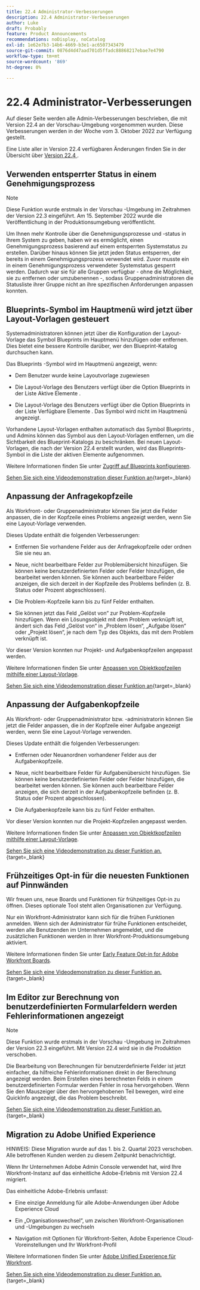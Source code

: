 ```yaml
---
title: 22.4 Administrator-Verbesserungen
description: 22.4 Administrator-Verbesserungen
author: Luke
draft: Probably
feature: Product Announcements
recommendations: noDisplay, noCatalog
exl-id: 1e62e7b3-14b6-4669-b3e1-ac6507343479
source-git-commit: 0876d4d47aad701d5ffadc88868217ebae7e4790
workflow-type: tm+mt
source-wordcount: '869'
ht-degree: 0%

---
```


# 22.4 Administrator-Verbesserungen

Auf dieser Seite werden alle Admin-Verbesserungen beschrieben, die mit Version 22.4 an der Vorschau-Umgebung vorgenommen wurden. Diese Verbesserungen werden in der Woche vom 3. Oktober 2022 zur Verfügung gestellt.

Eine Liste aller in Version 22.4 verfügbaren Änderungen finden Sie in der Übersicht über [&#x200B; Version 22.4 &#x200B;](/help/quicksilver/product-announcements/product-releases/22.4-release-activity/22-4-release-overview.md).

## Verwenden entsperrter Status in einem Genehmigungsprozess

>[!NOTE]
>
>Diese Funktion wurde erstmals in der Vorschau -Umgebung im Zeitrahmen der Version 22.3 eingeführt. Am 15. September 2022 wurde die Veröffentlichung in der Produktionsumgebung veröffentlicht.

Um Ihnen mehr Kontrolle über die Genehmigungsprozesse und -status in Ihrem System zu geben, haben wir es ermöglicht, einen Genehmigungsprozess basierend auf einem entsperrten Systemstatus zu erstellen. Darüber hinaus können Sie jetzt jeden Status entsperren, der bereits in einem Genehmigungsprozess verwendet wird. Zuvor musste ein in einem Genehmigungsprozess verwendeter Systemstatus gesperrt werden. Dadurch war sie für alle Gruppen verfügbar - ohne die Möglichkeit, sie zu entfernen oder umzubenennen -, sodass Gruppenadministratoren die Statusliste ihrer Gruppe nicht an ihre spezifischen Anforderungen anpassen konnten.

## Blueprints-Symbol im Hauptmenü wird jetzt über Layout-Vorlagen gesteuert

Systemadministratoren können jetzt über die Konfiguration der Layout-Vorlage das Symbol Blueprints im Hauptmenü hinzufügen oder entfernen. Dies bietet eine bessere Kontrolle darüber, wer den Blueprint-Katalog durchsuchen kann.

Das Blueprints -Symbol wird im Hauptmenü angezeigt, wenn:

* Dem Benutzer wurde keine Layoutvorlage zugewiesen

* Die Layout-Vorlage des Benutzers verfügt über die Option Blueprints in der Liste Aktive Elemente .

* Die Layout-Vorlage des Benutzers verfügt über die Option Blueprints in der Liste Verfügbare Elemente . Das Symbol wird nicht im Hauptmenü angezeigt.

Vorhandene Layout-Vorlagen enthalten automatisch das Symbol Blueprints , und Admins können das Symbol aus den Layout-Vorlagen entfernen, um die Sichtbarkeit des Blueprint-Katalogs zu beschränken. Bei neuen Layout-Vorlagen, die nach der Version 22.4 erstellt wurden, wird das Blueprints-Symbol in die Liste der aktiven Elemente aufgenommen.

Weitere Informationen finden Sie unter [Zugriff auf Blueprints konfigurieren](/help/quicksilver/administration-and-setup/blueprints/configure-access-to-blueprints.md).

[Sehen Sie sich eine Videodemonstration dieser Funktion an](https://video.tv.adobe.com/v/3412382/){target=_blank}

## Anpassung der Anfragekopfzeile

Als Workfront- oder Gruppenadministrator können Sie jetzt die Felder anpassen, die in der Kopfzeile eines Problems angezeigt werden, wenn Sie eine Layout-Vorlage verwenden.

Dieses Update enthält die folgenden Verbesserungen:

* Entfernen Sie vorhandene Felder aus der Anfragekopfzeile oder ordnen Sie sie neu an.

* Neue, nicht bearbeitbare Felder zur Problemübersicht hinzufügen. Sie können keine benutzerdefinierten Felder oder Felder hinzufügen, die bearbeitet werden können. Sie können auch bearbeitbare Felder anzeigen, die sich derzeit in der Kopfzeile des Problems befinden (z. B. Status oder Prozent abgeschlossen).

* Die Problem-Kopfzeile kann bis zu fünf Felder enthalten.

* Sie können jetzt das Feld „Gelöst von“ zur Problem-Kopfzeile hinzufügen. Wenn ein Lösungsobjekt mit dem Problem verknüpft ist, ändert sich das Feld „Gelöst von“ in „Problem lösen“, „Aufgabe lösen“ oder „Projekt lösen“, je nach dem Typ des Objekts, das mit dem Problem verknüpft ist.

Vor dieser Version konnten nur Projekt- und Aufgabenkopfzeilen angepasst werden.



Weitere Informationen finden Sie unter [Anpassen von Objektkopfzeilen mithilfe einer Layout-Vorlage](/help/quicksilver/administration-and-setup/customize-workfront/use-layout-templates/customize-object-headers.md).

[Sehen Sie sich eine Videodemonstration dieser Funktion an](https://video.tv.adobe.com/v/3412383/){target=_blank}

## Anpassung der Aufgabenkopfzeile

Als Workfront- oder Gruppenadministrator bzw. -administratorin können Sie jetzt die Felder anpassen, die in der Kopfzeile einer Aufgabe angezeigt werden, wenn Sie eine Layout-Vorlage verwenden.

Dieses Update enthält die folgenden Verbesserungen:

* Entfernen oder Neuanordnen vorhandener Felder aus der Aufgabenkopfzeile.

* Neue, nicht bearbeitbare Felder für Aufgabenübersicht hinzufügen. Sie können keine benutzerdefinierten Felder oder Felder hinzufügen, die bearbeitet werden können. Sie können auch bearbeitbare Felder anzeigen, die sich derzeit in der Aufgabenkopfzeile befinden (z. B. Status oder Prozent abgeschlossen).

* Die Aufgabenkopfzeile kann bis zu fünf Felder enthalten.

Vor dieser Version konnten nur die Projekt-Kopfzeilen angepasst werden.

Weitere Informationen finden Sie unter [Anpassen von Objektkopfzeilen mithilfe einer Layout-Vorlage](/help/quicksilver/administration-and-setup/customize-workfront/use-layout-templates/customize-object-headers.md).

[Sehen Sie sich eine Videodemonstration zu dieser Funktion an.](https://video.tv.adobe.com/v/3412384/){target=_blank}

## Frühzeitiges Opt-in für die neuesten Funktionen auf Pinnwänden

Wir freuen uns, neue Boards und Funktionen für frühzeitiges Opt-in zu öffnen. Dieses optionale Tool steht allen Organisationen zur Verfügung.

Nur ein Workfront-Administrator kann sich für die frühen Funktionen anmelden. Wenn sich der Administrator für frühe Funktionen entscheidet, werden alle Benutzenden im Unternehmen angemeldet, und die zusätzlichen Funktionen werden in Ihrer Workfront-Produktionsumgebung aktiviert.

Weitere Informationen finden Sie unter [Early Feature Opt-in for Adobe Workfront Boards](/help/quicksilver/agile/get-started-with-boards/boards-early-feature-opt-in.md).

[Sehen Sie sich eine Videodemonstration zu dieser Funktion an.](https://video.tv.adobe.com/v/3412386/){target=_blank}

## Im Editor zur Berechnung von benutzerdefinierten Formularfeldern werden Fehlerinformationen angezeigt

>[!NOTE]
>
>Diese Funktion wurde erstmals in der Vorschau -Umgebung im Zeitrahmen der Version 22.3 eingeführt. Mit Version 22.4 wird sie in die Produktion verschoben.

Die Bearbeitung von Berechnungen für benutzerdefinierte Felder ist jetzt einfacher, da hilfreiche Fehlerinformationen direkt in der Berechnung angezeigt werden. Beim Erstellen eines berechneten Felds in einem benutzerdefinierten Formular werden Fehler in rosa hervorgehoben. Wenn Sie den Mauszeiger über den hervorgehobenen Teil bewegen, wird eine QuickInfo angezeigt, die das Problem beschreibt.

[Sehen Sie sich eine Videodemonstration zu dieser Funktion an.](https://video.tv.adobe.com/v/3412387/){target=_blank}

## Migration zu Adobe Unified Experience

HINWEIS: Diese Migration wurde auf das 1. bis 2. Quartal 2023 verschoben. Alle betroffenen Kunden werden zu diesem Zeitpunkt benachrichtigt.

Wenn Ihr Unternehmen Adobe Admin Console verwendet hat, wird Ihre Workfront-Instanz auf das einheitliche Adobe-Erlebnis mit Version 22.4 migriert.

Das einheitliche Adobe-Erlebnis umfasst:

* Eine einzige Anmeldung für alle Adobe-Anwendungen über Adobe Experience Cloud

* Ein „Organisationswechsel“, um zwischen Workfront-Organisationen und -Umgebungen zu wechseln

* Navigation mit Optionen für Workfront-Seiten, Adobe Experience Cloud-Voreinstellungen und Ihr Workfront-Profil

Weitere Informationen finden Sie unter [Adobe Unified Experience für Workfront](/help/quicksilver/workfront-basics/navigate-workfront/workfront-navigation/adobe-unified-experience.md).

[Sehen Sie sich eine Videodemonstration zu dieser Funktion an.](https://video.tv.adobe.com/v/3412388/){target=_blank}
